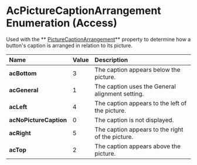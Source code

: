 
# AcPictureCaptionArrangement Enumeration (Access)

Used with the  ** [PictureCaptionArrangement](b33ce40a-b247-9d69-c06d-17c822c80283.md)** property to determine how a button's caption is arranged in relation to its picture.



|**Name**|**Value**|**Description**|
|:-----|:-----|:-----|
| **acBottom**|3|The caption appears below the picture.|
| **acGeneral**|1|The caption uses the General alignment setting.|
| **acLeft**|4|The caption appears to the left of the picture.|
| **acNoPictureCaption**|0|The caption is not displayed.|
| **acRight**|5|The caption appears to the right of the picture.|
| **acTop**|2|The caption appears above the picture.|
